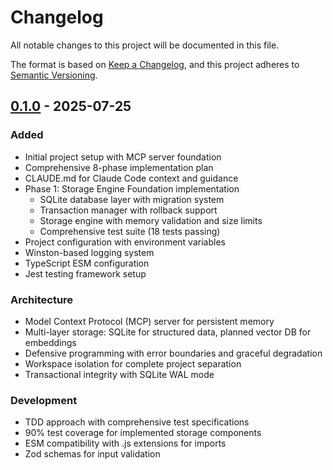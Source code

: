 # Changelog

All notable changes to this project will be documented in this file.

The format is based on [Keep a Changelog](https://keepachangelog.com/en/1.0.0/),
and this project adheres to [Semantic Versioning](https://semver.org/spec/v2.0.0.html).

## [0.1.0] - 2025-07-25

### Added
- Initial project setup with MCP server foundation
- Comprehensive 8-phase implementation plan
- CLAUDE.md for Claude Code context and guidance
- Phase 1: Storage Engine Foundation implementation
  - SQLite database layer with migration system
  - Transaction manager with rollback support
  - Storage engine with memory validation and size limits
  - Comprehensive test suite (18 tests passing)
- Project configuration with environment variables
- Winston-based logging system
- TypeScript ESM configuration
- Jest testing framework setup

### Architecture
- Model Context Protocol (MCP) server for persistent memory
- Multi-layer storage: SQLite for structured data, planned vector DB for embeddings
- Defensive programming with error boundaries and graceful degradation
- Workspace isolation for complete project separation
- Transactional integrity with SQLite WAL mode

### Development
- TDD approach with comprehensive test specifications
- 90% test coverage for implemented storage components
- ESM compatibility with .js extensions for imports
- Zod schemas for input validation

[0.1.0]: https://github.com/jbbrack03/Claude_Code_Memory_MCP/releases/tag/v0.1.0